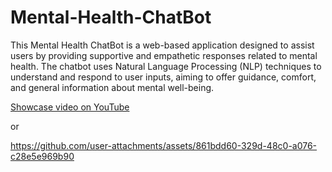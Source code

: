 # Mental-Health-ChatBot
This Mental Health ChatBot is a web-based application designed to assist users by providing supportive and empathetic responses related to mental health. The chatbot uses Natural Language Processing (NLP) techniques to understand and respond to user inputs, aiming to offer guidance, comfort, and general information about mental well-being.

[Showcase video on YouTube](https://www.youtube.com/watch?v=4mfni4whdJQ)

or


https://github.com/user-attachments/assets/861bdd60-329d-48c0-a076-c28e5e969b90

